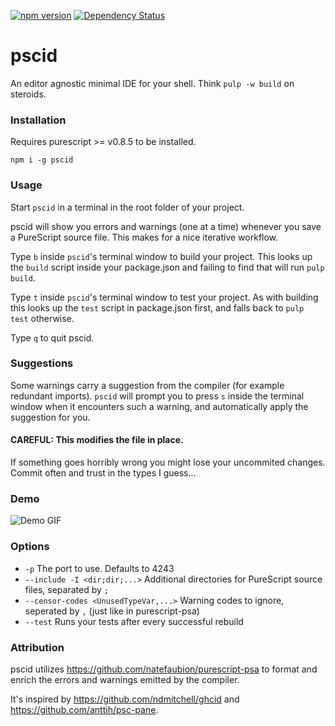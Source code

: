 [![npm version](https://badge.fury.io/js/pscid.svg)](https://badge.fury.io/js/pscid)
[![Dependency Status](https://www.versioneye.com/user/projects/5714bac7fcd19a004544136d/badge.svg?style=flat)](https://www.versioneye.com/user/projects/5714bac7fcd19a004544136d)

pscid
===

An editor agnostic minimal IDE for your shell. Think `pulp -w build` on steroids.

### Installation

Requires purescript >= v0.8.5 to be installed.

`npm i -g pscid`

### Usage

Start `pscid` in a terminal in the root folder of your project.

pscid will show you errors and warnings (one at a time) whenever you save a PureScript source file. This makes for a nice iterative workflow.

Type `b` inside `pscid`'s terminal window to build your project. This looks up the `build` script inside your package.json and failing to find that will run `pulp build`.

Type `t` inside `pscid`'s terminal window to test your project. As with building this looks up the `test` script in package.json first, and falls back to `pulp test` otherwise.

Type `q` to quit pscid.

### Suggestions

Some warnings carry a suggestion from the compiler (for example redundant
imports). `pscid` will prompt you to press `s` inside the terminal window when
it encounters such a warning, and automatically apply the suggestion for you.

#### CAREFUL: This modifies the file in place.

If something goes horribly wrong you might lose your uncommited changes. Commit
often and trust in the types I guess...

### Demo

![Demo GIF](http://i.imgur.com/ssBtu6w.gif)

### Options
  - `-p` The port to use. Defaults to 4243
  - `--include -I <dir;dir;...>`  Additional directories for PureScript source files, separated by `;`
  - `--censor-codes <UnusedTypeVar,...>` Warning codes to ignore, seperated by `,` (just like in purescript-psa)
  - `--test` Runs your tests after every successful rebuild

### Attribution

pscid utilizes https://github.com/natefaubion/purescript-psa to format and enrich the errors and warnings emitted by the compiler.

It's inspired by https://github.com/ndmitchell/ghcid and https://github.com/anttih/psc-pane.
